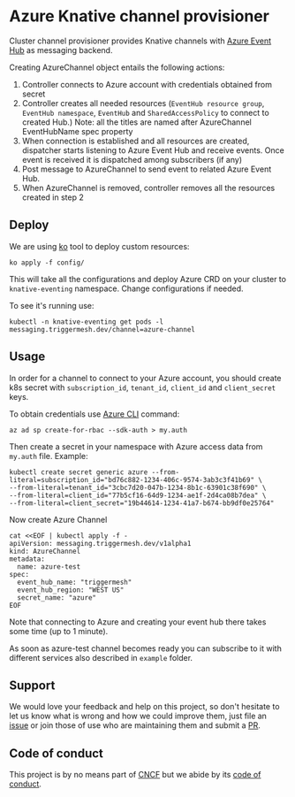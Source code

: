 # Azure Knative channel provisioner

Cluster channel provisioner provides Knative channels with [Azure Event Hub](https://docs.microsoft.com/en-us/azure/event-hubs/) as messaging backend.

Сreating AzureChannel object entails the following actions:

1. Controller connects to Azure account with credentials obtained from secret 
2. Controller creates all needed resources (`EventHub resource group`, `EventHub namespace`, `EventHub` and `SharedAccessPolicy` to connect to created Hub.) Note: all the titles are named after AzureChannel EventHubName spec property 
3. When connection is established and all resources are created, dispatcher starts listening to Azure Event Hub and receive events. Once event is received it is dispatched among subscribers (if any)
4. Post message to AzureChannel to send event to related Azure Event Hub.
5. When AzureChannel is removed, controller removes all the resources created in step 2 

## Deploy

We are using [ko](https://github.com/google/ko) tool to deploy custom resources:
```
ko apply -f config/
```
This will take all the configurations and deploy Azure CRD on your cluster to `knative-eventing` namespace. Change configurations if needed.

To see it's running use:
```
kubectl -n knative-eventing get pods -l messaging.triggermesh.dev/channel=azure-channel
```

## Usage

In order for a channel to connect to your Azure account, you should create k8s secret with `subscription_id`, `tenant_id`, `client_id` and `client_secret` keys. 

To obtain credentials use [Azure CLI](https://docs.microsoft.com/en-us/cli/azure/install-azure-cli?view=azure-cli-latest) command: 

```
az ad sp create-for-rbac --sdk-auth > my.auth
```

Then create a secret in your namespace with Azure access data from `my.auth` file. Example: 
```
kubectl create secret generic azure --from-literal=subscription_id="bd76c882-1234-406c-9574-3ab3c3f41b69" \
--from-literal=tenant_id="3cbc7d20-047b-1234-8b1c-63901c38f690" \
--from-literal=client_id="77b5cf16-64d9-1234-ae1f-2d4ca08b7dea" \
--from-literal=client_secret="19b44614-1234-41a7-b674-bb9df0e25764"
```

Now create Azure Channel
```
cat <<EOF | kubectl apply -f -
apiVersion: messaging.triggermesh.dev/v1alpha1
kind: AzureChannel
metadata:
  name: azure-test
spec:
  event_hub_name: "triggermesh"
  event_hub_region: "WEST US"
  secret_name: "azure"
EOF
```

Note that connecting to Azure and creating your event hub there takes some time (up to 1 minute).

As soon as azure-test channel becomes ready you can subscribe to it with different services also described in `example` folder.

## Support

We would love your feedback and help on this project, so don't hesitate to let us know what is wrong and how we could improve them, just file an [issue](https://github.com/triggermesh/azure-event-channel/issues/new) or join those of use who are maintaining them and submit a [PR](https://github.com/triggermesh/azure-event-channel/compare).

## Code of conduct

This project is by no means part of [CNCF](https://www.cncf.io/) but we abide by its [code of conduct](https://github.com/cncf/foundation/blob/master/code-of-conduct.md).



